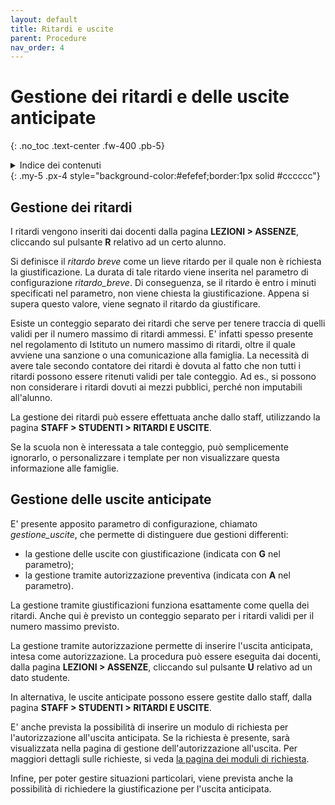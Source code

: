 ```yaml
---
layout: default
title: Ritardi e uscite
parent: Procedure
nav_order: 4
---
```


# Gestione dei ritardi e delle uscite anticipate
{: .no_toc .text-center .fw-400 .pb-5}

<details markdown="block">
  <summary>Indice dei contenuti</summary>
  {: .text-delta .text-center}
1. TOC
{:toc}
</details>
{: .my-5 .px-4 style="background-color:#efefef;border:1px solid #cccccc"}


## Gestione dei ritardi

I ritardi vengono inseriti dai docenti dalla pagina **LEZIONI > ASSENZE**, cliccando sul pulsante
**R** relativo ad un certo alunno.

Si definisce il _ritardo breve_ come un lieve ritardo per il quale non è richiesta la
giustificazione. La durata di tale ritardo viene inserita nel parametro di configurazione _ritardo_breve_.
Di conseguenza, se il ritardo è entro i minuti specificati nel parametro, non viene chiesta la giustificazione.
Appena si supera questo valore, viene segnato il ritardo da giustificare.

Esiste un conteggio separato dei ritardi che serve per tenere traccia di quelli validi per il numero
massimo di ritardi ammessi. E' infatti spesso presente nel regolamento di Istituto un numero massimo
di ritardi, oltre il quale avviene una sanzione o una comunicazione alla famiglia.
La necessità di avere tale secondo contatore dei ritardi è dovuta al fatto che non tutti i ritardi
possono essere ritenuti validi per tale conteggio.
Ad es., si possono non considerare i ritardi dovuti ai mezzi pubblici, perché non imputabili all'alunno.

La gestione dei ritardi può essere effettuata anche dallo staff, utilizzando la
pagina **STAFF > STUDENTI > RITARDI E USCITE**.

Se la scuola non è interessata a tale conteggio, può semplicemente ignorarlo, o personalizzare i
template per non visualizzare questa informazione alle famiglie.


## Gestione delle uscite anticipate

E' presente apposito parametro di configurazione, chiamato _gestione_uscite_, che permette di
distinguere due gestioni differenti:
- la gestione delle uscite con giustificazione (indicata con **G** nel parametro);
- la gestione tramite autorizzazione preventiva (indicata con **A** nel parametro).

La gestione tramite giustificazioni funziona esattamente come quella dei ritardi.
Anche qui è previsto un conteggio separato per i ritardi validi per il numero massimo previsto.

La gestione tramite autorizzazione permette di inserire l'uscita anticipata, intesa
come autorizzazione.
La procedura può essere eseguita dai docenti, dalla pagina **LEZIONI > ASSENZE**,
cliccando sul pulsante **U** relativo ad un dato studente.

In alternativa, le uscite anticipate possono essere gestite dallo staff, dalla pagina
**STAFF > STUDENTI > RITARDI E USCITE**.

E' anche prevista la possibilità di inserire un modulo di richiesta per l'autorizzazione
all'uscita anticipata. Se la richiesta è presente, sarà visualizzata nella pagina di gestione
dell'autorizzazione all'uscita. Per maggiori dettagli sulle richieste, si veda
[la pagina dei moduli di richiesta](/task-request.md).

Infine, per poter gestire situazioni particolari, viene prevista anche la possibilità di richiedere la
giustificazione per l'uscita anticipata.
